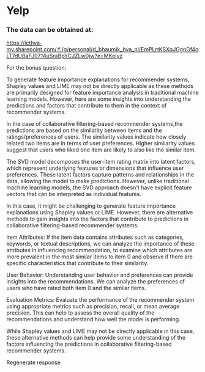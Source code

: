 # Yelp
### The data can be obtained at:

https://icthva-my.sharepoint.com/:f:/g/personal/d_bhaumik_hva_nl/EmPLrtKSXqJGgnGf4oLT7dUBaFJ0714uSraBpYCJZLw0jw?e=MKoiyz


For the bonus question:

To generate feature importance explanations for recommender systems, Shapley values and LIME may not be directly applicable as these methods are primarily designed for feature importance analysis in traditional machine learning models. However, here are  some insights into understanding the predictions and factors that contribute to them in the context of recommender systems.

In the case of collaborative filtering-based recommender systems,the predictions are based on the similarity between items and the ratings/preferences of users. The similarity values indicate how closely related two items are in terms of user preferences. Higher similarity values suggest that users who liked one item are likely to also like the similar item.

The SVD model decomposes the user-item rating matrix into latent factors, which represent underlying features or dimensions that influence user preferences. These latent factors capture patterns and relationships in the data, allowing the model to make predictions. However, unlike traditional machine learning models, the SVD approach doesn't have explicit feature vectors that can be interpreted as individual features.

In this case, it might be challenging to generate feature importance explanations using Shapley values or LIME. However, there are alternative methods to gain insights into the factors that contribute to predictions in collaborative filtering-based recommender systems:

Item Attributes: If the  item data contains attributes such as categories, keywords, or textual descriptions, we can analyze the importance of these attributes in influencing recommendation, to examine which attributes are more prevalent in the most similar items to item 0 and observe if there are specific characteristics that contribute to their similarity.

User Behavior: Understanding user behavior and preferences can provide insights into the recommendations. We can analyze the preferences of users who have rated both item 0 and the similar items. 

Evaluation Metrics: Evaluate the performance of the recommender system using appropriate metrics such as precision, recall, or mean average precision. This can help to assess the overall quality of the recommendations and understand how well the model is performing.

While Shapley values and LIME may not be directly applicable in this case, these alternative methods can help provide some understanding of the factors influencing the predictions in collaborative filtering-based recommender systems.






Regenerate response
